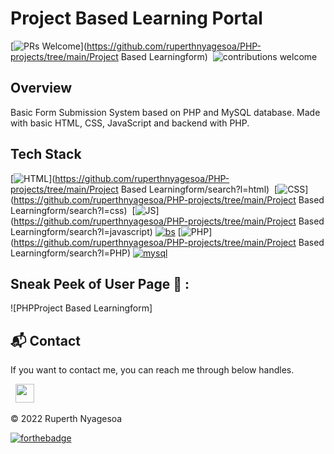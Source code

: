 # Project Based Learning Portal

[![PRs Welcome](https://img.shields.io/badge/PRs-Welcome-brightgreen.svg?style=flat&logo=github)](https://github.com/ruperthnyagesoa/PHP-projects/tree/main/Project Based Learningform)&nbsp;
![contributions welcome](https://img.shields.io/static/v1.svg?label=Contributions&message=Welcome&color=brightgreen&style=flat&logo=github)&nbsp;

## Overview

Basic Form Submission System based on PHP and MySQL database.
Made with basic HTML, CSS, JavaScript and backend with PHP.

## Tech Stack
[![HTML](https://img.shields.io/badge/html5%20-%23E34F26.svg?&style=for-the-badge&logo=html5&logoColor=white)](https://github.com/ruperthnyagesoa/PHP-projects/tree/main/Project Based Learningform/search?l=html)&nbsp;
[![CSS](https://img.shields.io/badge/css3%20-%231572B6.svg?&style=for-the-badge&logo=css3&logoColor=white)](https://github.com/ruperthnyagesoa/PHP-projects/tree/main/Project Based Learningform/search?l=css)&nbsp;
[![JS](https://img.shields.io/badge/javascript%20-%23323330.svg?&style=for-the-badge&logo=javascript&logoColor=%23F7DF1E)](https://github.com/ruperthnyagesoa/PHP-projects/tree/main/Project Based Learningform/search?l=javascript)
[![bs](https://img.shields.io/badge/Bootstrap-563D7C?style=for-the-badge&logo=bootstrap&logoColor=white)]()
[![PHP](https://img.shields.io/badge/PHP-777BB4?style=for-the-badge&logo=PHP&logoColor=white)](https://github.com/ruperthnyagesoa/PHP-projects/tree/main/Project Based Learningform/search?l=PHP)
[![mysql](https://img.shields.io/badge/MySQL-00000F?style=for-the-badge&logo=mysql&logoColor=white)]()

## Sneak Peek of User Page 🙈 :
![PHPProject Based Learningform]


<h2>📬 Contact</h2>

If you want to contact me, you can reach me through below handles.

&nbsp;&nbsp;<a href="https://www.linkedin.com/in/ruperth-nyagesoa/"><img src="https://www.felberpr.com/wp-content/uploads/linkedin-logo.png" width="30"></img></a>

© 2022 Ruperth Nyagesoa


[![forthebadge](https://forthebadge.com/images/badges/built-with-love.svg)](https://forthebadge.com) 
